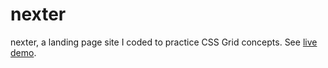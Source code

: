 # nexter

nexter, a landing page site I coded to practice CSS Grid concepts. See [live demo](https://jovial-wozniak-7e3b96.netlify.app/).
